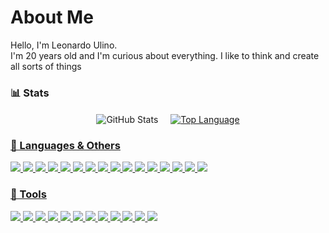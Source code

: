 # About Me
<p>Hello, I'm Leonardo Ulino.<br>
I'm 20 years old and I'm curious about everything. I like to think and create all sorts of things</p>

### 📊 Stats
<p align="center">
    <img
      alt="GitHub Stats"
      src="https://github-readme-stats.vercel.app/api?username=Noel-Em&show_icons=true&hide=issues&bg_color=0b0b0b&hide_border=true&title_color=bb2aa0&text_color=c9b9c7&icon_color=bb2aa0"
      style="vertical-align:middle; margin-right:1rem;"
    />
  </a>
  <a href="https://github.com/Noel-Em">
    <img
      alt="Top Language"
      src="https://github-readme-stats.vercel.app/api/top-langs/?username=Noel-Em&hide=html,&hide_border=true&title_color=bb2aa0&text_color=c9b9c7&bg_color=0b0b0b"
      style="vertical-align:middle;"
    />
</p>

### 🔑 Languages & Others
<p>
  <img src="https://img.shields.io/badge/HTML-E34F26?style=for-the-badge&logo=html5&logoColor=white" />
  <img src="https://img.shields.io/badge/CSS-1572B6?style=for-the-badge&logo=css3&logoColor=white" />
  <img src="https://img.shields.io/badge/JavaScript-F7DF1E?style=for-the-badge&logo=javascript&logoColor=black" />
  <img src="https://img.shields.io/badge/TypeScript-3178C6?style=for-the-badge&logo=typescript&logoColor=white" />
  <img src="https://img.shields.io/badge/PHP-777BB4?style=for-the-badge&logo=php&logoColor=white" />
  <img src="https://img.shields.io/badge/C++-00599C?style=for-the-badge&logo=c%2B%2B&logoColor=white" />
  <img src="https://img.shields.io/badge/C-00599C?style=for-the-badge&logo=c&logoColor=white" />
  <img src="https://img.shields.io/badge/c%23-%23239120.svg?style=for-the-badge&logo=c-sharp&logoColor=white">
  <img src="https://img.shields.io/badge/Java-007396?style=for-the-badge&logo=java&logoColor=white" />
  <img src="https://img.shields.io/badge/Python-3776AB?style=for-the-badge&logo=python&logoColor=white" />
  <img src="https://img.shields.io/badge/GraphQL-E10098?style=for-the-badge&logo=graphql&logoColor=white" />
  <img src="https://img.shields.io/badge/Docker-2496ED?style=for-the-badge&logo=docker&logoColor=white" />
  <img src="https://img.shields.io/badge/PostgreSQL-316192?style=for-the-badge&logo=postgresql&logoColor=white" />
  <img src="https://img.shields.io/badge/MySQL-4479A1?style=for-the-badge&logo=mysql&logoColor=white" />
  <img src="https://img.shields.io/badge/SQLite-07405E?style=for-the-badge&logo=sqlite&logoColor=white" />
  <img src="https://img.shields.io/badge/DuckDB-009DC4?style=for-the-badge&logo=duckdb&logoColor=white" />
</p>

### 🔧 Tools
<p>
  <img src="https://img.shields.io/badge/Insomnia-4000BF?style=for-the-badge&logo=insomnia&logoColor=white" />
  <img src="https://img.shields.io/badge/Affinity_Designer-134781?style=for-the-badge&logo=affinity-designer&logoColor=white" />
  <img src="https://img.shields.io/badge/Affinity_Photo-4f2e8d?style=for-the-badge&logo=affinity-photo&logoColor=white" />
  <img src="https://img.shields.io/badge/Affinity_Publisher-891b26?style=for-the-badge&logo=affinity-publisher&logoColor=white" />
  <img src="https://img.shields.io/badge/Vim-019733?style=for-the-badge&logo=vim&logoColor=white" />
  <img src="https://img.shields.io/badge/Visual_Studio_Code-007ACC?style=for-the-badge&logo=visual-studio-code&logoColor=white" />
  <img src="https://img.shields.io/badge/Clip_Studio_Paint-1E1E1E?style=for-the-badge&logo=clip-studio-paint&logoColor=white" />
  <img src="https://img.shields.io/badge/Aseprite-E74C3C?style=for-the-badge&logo=aseprite&logoColor=white" />
  <img src="https://img.shields.io/badge/DaVinci_Resolve-252930?style=for-the-badge&logo=da-vinci-resolve&logoColor=white" />
  <img src="https://img.shields.io/badge/Unity-000000?style=for-the-badge&logo=unity&logoColor=white" />
  <img src="https://img.shields.io/badge/Unreal_Engine-0E1128?style=for-the-badge&logo=unreal-engine&logoColor=white" />
  <img src="https://img.shields.io/badge/Blender-F5792A?style=for-the-badge&logo=blender&logoColor=white" />
</p>
